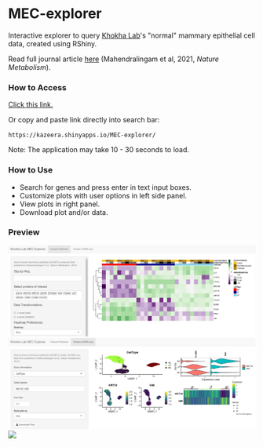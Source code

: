# MEC-explorer
Interactive explorer to query [Khokha Lab](https://khokhalab.ca/)'s "normal" mammary epithelial cell data, created using RShiny. 

Read full journal article [here](https://www.nature.com/articles/s42255-021-00388-6) (Mahendralingam et al, 2021, *Nature Metabolism*).

### How to Access 
[Click this link.](https://kazeera.shinyapps.io/MEC-explorer/)

Or copy and paste link directly into search bar:
``` 
https://kazeera.shinyapps.io/MEC-explorer/
```
Note: The application may take 10 - 30 seconds to load.

### How to Use
* Search for genes and press enter in text input boxes.
* Customize plots with user options in left side panel. 
* View plots in right panel.
* Download plot and/or data.

### Preview
![](images/preview_human_proteome.JPG?raw=true)
![](images/preview_scRNA.JPG?raw=true)
![](https://github.com/kazeera/MEC-explorer/blob/master/something.JPG?raw=true)
